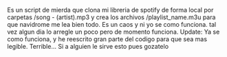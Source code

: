 Es un script de mierda que clona mi libreria de spotify de forma local por carpetas /song - (artist).mp3 y crea los archivos /playlist_name.m3u para que navidrome me lea bien todo.
Es un caos y ni yo se como funciona. tal vez algun dia lo arregle un poco pero de momento funciona.
Update: Ya se como funciona, y he reescrito gran parte del codigo para que sea mas legible. Terrible...
Si a alguien le sirve esto pues gozatelo
